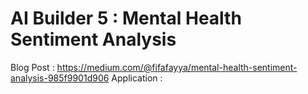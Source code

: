 # AI Builder 5 : Mental Health Sentiment Analysis

Blog Post : https://medium.com/@fifafayya/mental-health-sentiment-analysis-985f9901d906
Application : 
